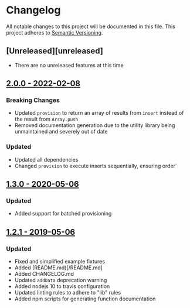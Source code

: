 # Changelog
All notable changes to this project will be documented in this file.
This project adheres to [Semantic Versioning](http://semver.org/).

## [Unreleased][unreleased]
- There are no unreleased features at this time

## [2.0.0 - 2022-02-08][2.0.0]
### Breaking Changes
- Updated `provision` to return an array of results from `insert` instead of the result from `Array.push`
- Removed documentation generation due to the utility library being unmaintained and severely out of date
### Updated
- Updated all dependencies
- Changed `provision` to execute inserts sequentially, ensuring order`

## [1.3.0 - 2020-05-06][1.3.0]
### Updated
- Added support for batched provisioning

## [1.2.1 - 2019-05-06][1.2.1]
### Updated
- Fixed and simplified example fixtures
- Added (README.md)[/README.md]
- Added CHANGELOG.md
- Updated `addData` deprecation warning
- Added nodejs 10 to travis configuration
- Updated linting rules to adhere to "lib" rules
- Added npm scripts for generating function documentation

[1.2.1]: https://github.com/SparkPost/fixture-interface/compare/v1.2.0...v1.2.1
[1.3.0]: https://github.com/SparkPost/fixture-interface/compare/v1.2.1...v1.3.0
[2.0.0]: https://github.com/SparkPost/fixture-interface/compare/v1.3.0...v2.0.0
